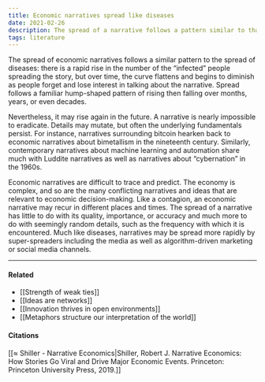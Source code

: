 ```yaml
---
title: Economic narratives spread like diseases
date: 2021-02-26
description: The spread of a narrative follows a pattern similar to that of a disease, with a rapid rise of "infected" people spreading the story followed by a flattening curve. 
tags: literature
---
```


The spread of economic narratives follows a similar pattern to the spread of diseases: there is a rapid rise in the number of the “infected” people spreading the story, but over time, the curve flattens and begins to diminish as people forget and lose interest in talking about the narrative. Spread follows a familiar hump-shaped pattern of rising then falling over months, years, or even decades.

Nevertheless, it may rise again in the future. A narrative is nearly impossible to eradicate. Details may mutate, but often the underlying fundamentals persist. For instance, narratives surrounding bitcoin hearken back to economic narratives about bimetallism in the nineteenth century. Similarly, contemporary narratives about machine learning and automation share much with Luddite narratives as well as narratives about “cybernation” in the 1960s.

Economic narratives are difficult to trace and predict. The economy is complex, and so are the many conflicting narratives and ideas that are relevant to economic decision-making. Like a contagion, an economic narrative may recur in different places and times. The spread of a narrative has little to do with its quality, importance, or accuracy and much more to do with seemingly random details, such as the frequency with which it is encountered. Much like diseases, narratives may be spread more rapidly by super-spreaders including the media as well as algorithm-driven marketing or social media channels.

---
#### Related
- [[Strength of weak ties]]
- [[Ideas are networks]]
- [[Innovation thrives in open environments]]
- [[Metaphors structure our interpretation of the world]]

#### Citations
[[≈ Shiller - Narrative Economics|Shiller, Robert J. Narrative Economics: How Stories Go Viral and Drive Major Economic Events. Princeton: Princeton University Press, 2019.]]
